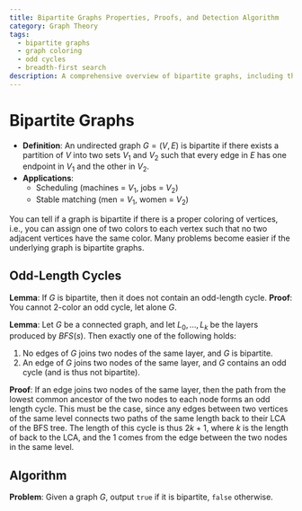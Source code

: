 ```yaml
---
title: Bipartite Graphs Properties, Proofs, and Detection Algorithm
category: Graph Theory
tags:
  - bipartite graphs
  - graph coloring
  - odd cycles
  - breadth-first search
description: A comprehensive overview of bipartite graphs, including their formal definition and key properties related to vertex coloring and odd-length cycles. The document presents important lemmas about the relationship between bipartite graphs and odd cycles, along with proofs using BFS layer analysis for bipartite graph detection.
---
```


# Bipartite Graphs

- **Definition**: An undirected graph $G = (V, E)$ is bipartite if there exists a partition of $V$ into two sets $V_1$ and $V_2$ such that every edge in $E$ has one endpoint in $V_1$ and the other in $V_2$.
- **Applications**:
  - Scheduling (machines = $V_1$, jobs = $V_2$)
  - Stable matching (men = $V_1$, women = $V_2$)

You can tell if a graph is bipartite if there is a proper coloring of vertices, i.e., you can assign one of two colors to each vertex such that no two adjacent vertices have the same color. Many problems become easier if the underlying graph is bipartite graphs.

## Odd-Length Cycles

**Lemma**: If $G$ is bipartite, then it does not contain an odd-length cycle.
**Proof**: You cannot 2-color an odd cycle, let alone $G$.

**Lemma**: Let $G$ be a connected graph, and let $L_0, \ldots, L_k$ be the layers produced by $BFS(s)$. Then exactly one of the following holds:

1. No edges of $G$ joins two nodes of the same layer, and $G$ is bipartite.
2. An edge of $G$ joins two nodes of the same layer, and $G$ contains an odd cycle (and is thus not bipartite).

**Proof**: If an edge joins two nodes of the same layer, then the path from the lowest common ancestor of the two nodes to each node forms an odd length cycle. This must be the case, since any edges between two vertices of the same level connects two paths of the same length back to their LCA of the BFS tree. The length of this cycle is thus $2k + 1$, where $k$ is the length of back to the LCA, and the $1$ comes from the edge between the two nodes in the same level.


## Algorithm

**Problem**: Given a graph $G$, output `true` if it is bipartite, `false` otherwise.

